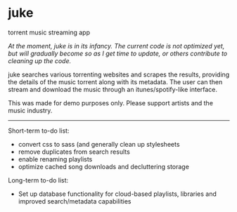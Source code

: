 # juke
torrent music streaming app

*At the moment, juke is in its infancy. The current code is not optimized yet, but will gradually become so as I get time to update, or others contribute to cleaning up the code.*

juke searches various torrenting websites and scrapes the results, providing the details of the music torrent along with its metadata. The user can then stream and download the music through an itunes/spotify-like interface.

This was made for demo purposes only. Please support artists and the music industry.

---

Short-term to-do list:
* convert css to sass (and generally clean up stylesheets
* remove duplicates from search results
* enable renaming playlists
* optimize cached song downloads and decluttering storage

Long-term to-do list:
* Set up database functionality for cloud-based playlists, libraries and improved search/metadata capabilities
